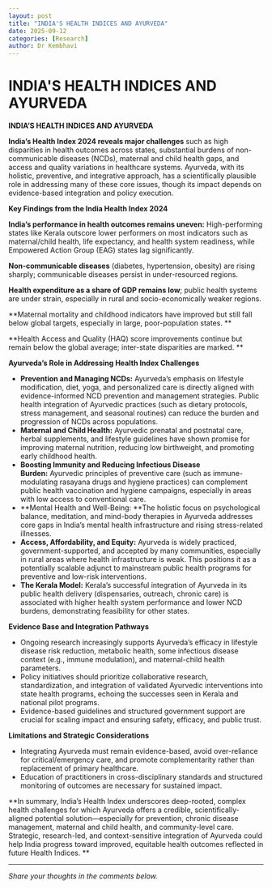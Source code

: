 ```yaml
---
layout: post
title: "INDIA'S HEALTH INDICES AND AYURVEDA"
date: 2025-09-12
categories: [Research]
author: Dr Kembhavi
---
```


# INDIA'S HEALTH INDICES AND AYURVEDA

**INDIA’S HEALTH INDICES AND AYURVEDA**

**India’s Health Index 2024 reveals major challenges** such as high disparities in health outcomes across states, substantial burdens of non-communicable diseases (NCDs), maternal and child health gaps, and access and quality variations in healthcare systems. Ayurveda, with its holistic, preventive, and integrative approach, has a scientifically plausible role in addressing many of these core issues, though its impact depends on evidence-based integration and policy execution. 

**Key Findings from the India Health Index 2024**

**India’s performance in health outcomes remains uneven:** High-performing states like Kerala outscore lower performers on most indicators such as maternal/child health, life expectancy, and health system readiness, while Empowered Action Group (EAG) states lag significantly. 

**Non-communicable diseases** (diabetes, hypertension, obesity) are rising sharply; communicable diseases persist in under-resourced regions. 

**Health expenditure as a share of GDP remains low**; public health systems are under strain, especially in rural and socio-economically weaker regions. 

**Maternal mortality and childhood indicators have improved but still fall below global targets, especially in large, poor-population states. **

**Health Access and Quality (HAQ) score improvements continue but remain below the global average; inter-state disparities are marked. **

**Ayurveda’s Role in Addressing Health Index Challenges**

- **Prevention and Managing NCDs:** Ayurveda’s emphasis on lifestyle modification, diet, yoga, and personalized care is directly aligned with evidence-informed NCD prevention and management strategies. Public health integration of Ayurvedic practices (such as dietary protocols, stress management, and seasonal routines) can reduce the burden and progression of NCDs across populations. 
- **Maternal and Child Health:** Ayurvedic prenatal and postnatal care, herbal supplements, and lifestyle guidelines have shown promise for improving maternal nutrition, reducing low birthweight, and promoting early childhood health. 
- **Boosting Immunity and Reducing Infectious Disease Burden:** Ayurvedic principles of preventive care (such as immune-modulating rasayana drugs and hygiene practices) can complement public health vaccination and hygiene campaigns, especially in areas with low access to conventional care. 
- **Mental Health and Well-Being: **The holistic focus on psychological balance, meditation, and mind-body therapies in Ayurveda addresses core gaps in India’s mental health infrastructure and rising stress-related illnesses. 
- **Access, Affordability, and Equity:** Ayurveda is widely practiced, government-supported, and accepted by many communities, especially in rural areas where health infrastructure is weak. This positions it as a potentially scalable adjunct to mainstream public health programs for preventive and low-risk interventions. 
- **The Kerala Model:** Kerala’s successful integration of Ayurveda in its public health delivery (dispensaries, outreach, chronic care) is associated with higher health system performance and lower NCD burdens, demonstrating feasibility for other states. 

**Evidence Base and Integration Pathways**

- Ongoing research increasingly supports Ayurveda’s efficacy in lifestyle disease risk reduction, metabolic health, some infectious disease context (e.g., immune modulation), and maternal-child health parameters. 
- Policy initiatives should prioritize collaborative research, standardization, and integration of validated Ayurvedic interventions into state health programs, echoing the successes seen in Kerala and national pilot programs. 
- Evidence-based guidelines and structured government support are crucial for scaling impact and ensuring safety, efficacy, and public trust.

**Limitations and Strategic Considerations**

- Integrating Ayurveda must remain evidence-based, avoid over-reliance for critical/emergency care, and promote complementarity rather than replacement of primary healthcare. 
- Education of practitioners in cross-disciplinary standards and structured monitoring of outcomes are necessary for sustained impact.

**In summary, India’s Health Index underscores deep-rooted, complex health challenges for which Ayurveda offers a credible, scientifically-aligned potential solution—especially for prevention, chronic disease management, maternal and child health, and community-level care. Strategic, research-led, and context-sensitive integration of Ayurveda could help India progress toward improved, equitable health outcomes reflected in future Health Indices. **

---

*Share your thoughts in the comments below.*
